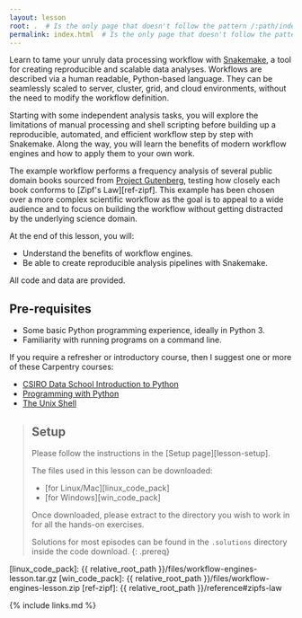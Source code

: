 ```yaml
---
layout: lesson
root: .  # Is the only page that doesn't follow the pattern /:path/index.html
permalink: index.html  # Is the only page that doesn't follow the pattern /:path/index.html
---
```


Learn to tame your unruly data processing workflow with
[Snakemake](https://snakemake.readthedocs.io/en/stable/), a tool for creating
reproducible and scalable data analyses. Workflows are described via a human
readable, Python-based language. They can be seamlessly scaled to server,
cluster, grid, and cloud environments, without the need to modify the
workflow definition.

Starting with some independent analysis tasks, you will explore the
limitations of manual processing and shell scripting before building up a
reproducible, automated, and efficient workflow step by step with Snakemake.
Along the way, you will learn the benefits of modern workflow engines and how
to apply them to your own work.

The example workflow performs a frequency analysis of several public domain
books sourced from [Project Gutenberg](https://www.gutenberg.org/), testing
how closely each book conforms to [Zipf's Law][ref-zipf]. This example has
been chosen over a more complex scientific workflow as the goal is to appeal
to a wide audience and to focus on building the workflow without getting
distracted by the underlying science domain.

At the end of this lesson, you will:

* Understand the benefits of workflow engines.
* Be able to create reproducible analysis pipelines with Snakemake.

All code and data are provided.

## Pre-requisites

* Some basic Python programming experience, ideally in Python 3.
* Familiarity with running programs on a command line.

If you require a refresher or introductory course, then I suggest one or more
of these Carpentry courses:

* [CSIRO Data School Introduction to Python](https://csiro-data-school.github.io/python/)
* [Programming with Python](http://swcarpentry.github.io/python-novice-inflammation/)
* [The Unix Shell](https://swcarpentry.github.io/shell-novice/)

> ## Setup
>
> Please follow the instructions in the [Setup page][lesson-setup].
>
> The files used in this lesson can be downloaded:
>
> * [for Linux/Mac][linux_code_pack]
> * [for Windows][win_code_pack]
>
> Once downloaded, please extract to the directory you wish to work in for all
> the hands-on exercises.
>
> Solutions for most episodes can be found in the `.solutions`
> directory inside the code download.
{: .prereq}

[linux_code_pack]: {{ relative_root_path }}/files/workflow-engines-lesson.tar.gz
[win_code_pack]: {{ relative_root_path }}/files/workflow-engines-lesson.zip
[ref-zipf]: {{ relative_root_path }}/reference#zipfs-law

{% include links.md %}
